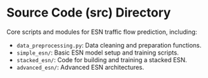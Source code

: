 # Source Code (src) Directory
Core scripts and modules for ESN traffic flow prediction, including:
- `data_preprocessing.py`: Data cleaning and preparation functions.
- `simple_esn/`: Basic ESN model setup and training scripts.
- `stacked_esn/`: Code for building and training a stacked ESN.
- `advanced_esn/`: Advanced ESN architectures.
